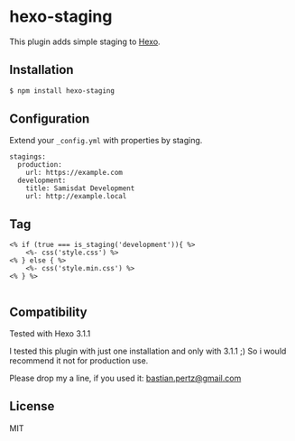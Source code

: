 # hexo-staging

This plugin adds simple staging to [Hexo].

## Installation

``` bash
$ npm install hexo-staging
```

## Configuration

Extend your ```_config.yml``` with properties by staging.

```
stagings:
  production:
    url: https://example.com
  development:
    title: Samisdat Development
    url: http://example.local
```


## Tag

```
<% if (true === is_staging('development')){ %>
	<%- css('style.css') %>
<% } else { %>        
	<%- css('style.min.css') %>
<% } %>
  
```

## Compatibility

Tested with Hexo 3.1.1

I tested this plugin with just one installation and only with 3.1.1 ;) 
So i would recommend it not for production use.

Please drop my a line, if you used it:
bastian.pertz@gmail.com 

## License

MIT

[Hexo]: http://hexo.io/